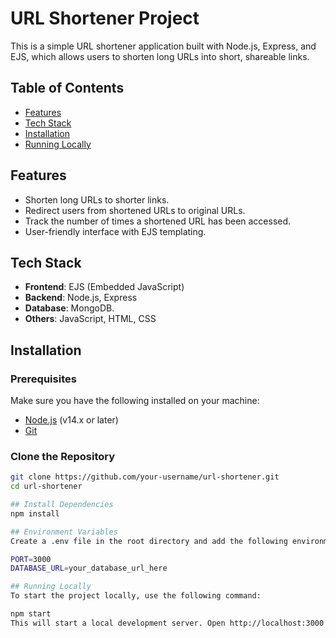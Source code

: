 # URL Shortener Project

This is a simple URL shortener application built with Node.js, Express, and EJS, which allows users to shorten long URLs into short, shareable links.

## Table of Contents

- [Features](#features)
- [Tech Stack](#tech-stack)
- [Installation](#installation)
- [Running Locally](#running-locally)

## Features

- Shorten long URLs to shorter links.
- Redirect users from shortened URLs to original URLs.
- Track the number of times a shortened URL has been accessed.
- User-friendly interface with EJS templating.

## Tech Stack

- **Frontend**: EJS (Embedded JavaScript)
- **Backend**: Node.js, Express
- **Database**: MongoDB.
- **Others**: JavaScript, HTML, CSS

## Installation

### Prerequisites

Make sure you have the following installed on your machine:

- [Node.js](https://nodejs.org/) (v14.x or later)
- [Git](https://git-scm.com/)

### Clone the Repository

```bash
git clone https://github.com/your-username/url-shortener.git
cd url-shortener

## Install Dependencies
npm install

## Environment Variables
Create a .env file in the root directory and add the following environment variables:

PORT=3000
DATABASE_URL=your_database_url_here

## Running Locally
To start the project locally, use the following command:

npm start
This will start a local development server. Open http://localhost:3000 in your browser to access the application.


```
